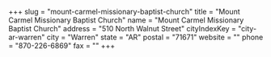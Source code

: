 +++
slug = "mount-carmel-missionary-baptist-church"
title = "Mount Carmel Missionary Baptist Church"
name = "Mount Carmel Missionary Baptist Church"
address = "510 North Walnut Street"
cityIndexKey = "city-ar-warren"
city = "Warren"
state = "AR"
postal = "71671"
website = ""
phone = "870-226-6869"
fax = ""
+++

